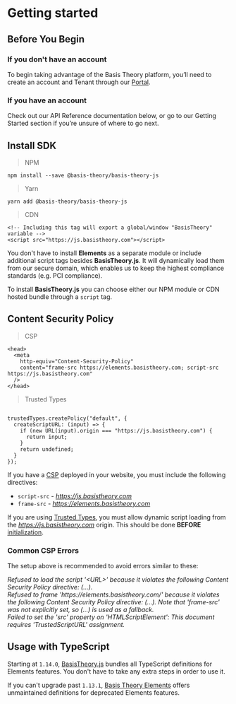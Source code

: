 # Getting started
## Before You Begin
### If you don't have an account

To begin taking advantage of the Basis Theory platform, you’ll need to create an account and Tenant through our <a href="https://portal.basistheory.com/register" target="_blank">Portal</a>.

### If you have an account

Check out our API Reference documentation below, or go to our Getting Started section if you’re unsure of where to go next.

## Install SDK

> NPM

```shell
npm install --save @basis-theory/basis-theory-js
```

> Yarn

```shell
yarn add @basis-theory/basis-theory-js
```

> CDN

```tsx
<!-- Including this tag will export a global/window "BasisTheory" variable -->
<script src="https://js.basistheory.com"></script> 
```

You don't have to install **Elements** as a separate module or include additional script tags besides **BasisTheory.js**. It will dynamically load them from our secure domain, which enables us to keep the highest compliance standards (e.g. PCI compliance).

To install **BasisTheory.js** you can choose either our NPM module or CDN hosted bundle through a `script` tag.

## Content Security Policy

> CSP

```tsx
<head>
  <meta
    http-equiv="Content-Security-Policy"
    content="frame-src https://elements.basistheory.com; script-src https://js.basistheory.com"
  />
</head>
```

> Trusted Types

```tsx

trustedTypes.createPolicy("default", {
  createScriptURL: (input) => {
    if (new URL(input).origin === "https://js.basistheory.com") {
      return input;
    }
    return undefined;
  }
});
```

If you have a <a href="https://developer.mozilla.org/en-US/docs/Web/HTTP/CSP" target="_blank">CSP</a> deployed in your website, you must include the following directives:

- `script-src` - _https://js.basistheory.com_
- `frame-src` - _https://elements.basistheory.com_ 


If you are using <a href="https://developer.mozilla.org/en-US/docs/Web/HTTP/Headers/Content-Security-Policy/require-trusted-types-for" target="_blank">Trusted Types</a>, you must allow dynamic script loading from the _https://js.basistheory.com_ origin. This should be done **BEFORE** [initialization](#initialize).

### Common CSP Errors

The setup above is recommended to avoid errors similar to these:

<aside class="warning">
  <span><em>Refused to load the script '&lt;URL&gt;' because it violates the following Content Security Policy directive: (...).</em></span>
</aside>

<aside class="warning">
  <span><em>Refused to frame 'https://elements.basistheory.com/' because it violates the following Content Security Policy directive: (...). Note that 'frame-src' was not explicitly set, so (...) is used as a fallback.</em></span>
</aside>

<aside class="warning">
  <span><em>Failed to set the 'src' property on 'HTMLScriptElement': This document requires 'TrustedScriptURL' assignment.</em></span>
</aside>

## Usage with TypeScript

Starting at `1.14.0`, [BasisTheory.js](https://www.npmjs.com/package/@basis-theory/basis-theory-js) bundles all TypeScript definitions for Elements features. You don't have to take any extra steps in order to use it.

If you can't upgrade past `1.13.1`, [Basis Theory Elements](https://www.npmjs.com/package/@basis-theory/basis-theory-elements) offers unmaintained definitions for deprecated Elements features.
